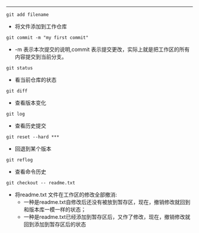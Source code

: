 ---
```git
git add filename
```
- 将文件添加到工作仓库

```git
git commit -m "my first commit"
```
- -m 表示本次提交的说明,commit 表示提交更改，实际上就是把工作区的所有内容提交到当前分支。

```git
git status
```
- 看当前仓库的状态

```git
git diff
```
- 查看版本变化

```git
git log
```
- 查看历史提交

```git
git reset --hard ***
```
- 回退到某个版本

```git
git reflog
```
- 查看命令历史

```git
git checkout -- readme.txt
```
- 将readme.txt 文件在工作区的修改全部撤消:
	- 一种是readme.txt自修改后还没有被放到暂存区，现在，撤销修改就回到和版本库一模一样的状态；
	- 一种是readme.txt已经添加到暂存区后，又作了修改，现在，撤销修改就回到添加到暂存区后的状态